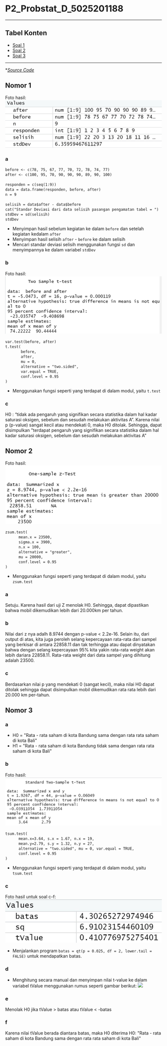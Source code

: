 # P2_Probstat_D_5025201188


---

## Tabel Konten
- [Soal 1](#nomor-1)  
- [Soal 2](#nomor-2)
- [Soal 3](#nomor-3)

---
**[Source Code](https://github.com/Graidy27/P2_Probstat_D_5025201188/blob/main/D_5025201188.R)*

## Nomor 1
Foto hasil:
![](pict/1.jpg)

### a
```
before <- c(78, 75, 67, 77, 70, 72, 78, 74, 77)
after <- c(100, 95, 70, 90, 90, 90, 89, 90, 100)

responden = c(seq(1:9))
data = data.frame(responden, before, after)
n = 9

selisih = data$after - data$before
cat("Standar Deviasi dari data selisih pasangan pengamatan tabel = ")
stdDev = sd(selisih)
stdDev
```
- Menyimpan hasil sebelum kegiatan ke dalam `before` dan setelah kegiatan kedalam `after`
- Menyimpan hasil selisih `after` - `before` ke dalam selisih
- Mencari standar deviasi selisih menggunakan fungsi `sd` dan menyimpannya ke dalam variabel `stdDev`

### b
Foto hasil:
![](pict/1b.jpg)

```
var.test(before, after)
t.test(
       before, 
       after, 
       mu = 0, 
       alternative = "two.sided", 
       var.equal = TRUE,
       conf.level = 0.95
)
```
- Menggunakan fungsi seperti yang terdapat di dalam modul, yaitu `t.test`

### c
H0 : “tidak ada pengaruh yang signifikan secara statistika dalam hal kadar saturasi oksigen, sebelum dan sesudah melakukan aktivitas A”. Karena nilai p (p-value) sangat kecil atau mendekati 0, maka H0 ditolak. Sehingga, dapat disimpulkan "terdapat pengaruh yang signifikan secara statistika dalam hal kadar saturasi oksigen, sebelum dan sesudah melakukan aktivitas A"


## Nomor 2
Foto hasil:
![](pict/2.jpg)

```
zsum.test(
      mean.x = 23500, 
      sigma.x = 3900, 
      n.x = 100,
      alternative = "greater", 
      mu = 20000,
      conf.level = 0.95
)
```
- Menggunakan fungsi seperti yang terdapat di dalam modul, yaitu `zsum.test`
### a
Setuju. Karena hasil dari uji Z menolak H0. Sehingga, dapat dipastikan bahwa mobil dikemudikan lebih dari 20.000km per tahun.

### b
Nilai dari z nya adalh 8.9744 dengan p-value < 2.2e-16. Selain itu, dari output di atas, kita juga peroleh selang kepercayaan rata-rata dari sampel yang berkisar di antara 22858.11 dan tak terhingga atau dapat dinyatakan bahwa dengan selang kepercayaan 95% kita yakin rata-rata weight akan lebih dariara 22858.11. Rata-rata weight dari data sampel yang dihitung adalah 23500.

### c
Berdasarkan nilai p yang mendekati 0 (sangat kecil), maka nilai H0 dapat ditolak sehingga dapat disimpulkan mobil dikemudikan rata rata lebih dari 20.000 km per-tahun.

## Nomor 3
### a
- H0 = "Rata - rata saham di kota Bandung sama dengan rata rata saham di kota Bali"
- H1 = "Rata - rata saham di kota Bandung tidak sama dengan rata rata saham di kota Bali"

### b
Foto hasil:
![](pict/3b.jpg)
```
tsum.test(
      mean.x=3.64, s.x = 1.67, n.x = 19, 
      mean.y=2.79, s.y = 1.32, n.y = 27, 
      alternative = "two.sided", mu = 0, var.equal = TRUE,
      conf.level = 0.95
)
```
- Menggunakan fungsi seperti yang terdapat di dalam modul, yaitu `tsum.test`

### c
Foto hasil untuk soal c-f:
![](pict/3cdef.jpg)
- Menjalankan program `batas = qt(p = 0.025, df = 2, lower.tail = FALSE)` untuk mendapatkan batas.

### d
- Menghitung secara manual dan menyimpan nilai t-value ke dalam variabel tValue menggunakan rumus seperti gambar berikut:
![](pict/rumus.jpg)

### e
Menolak H0 jika tValue > batas atau tValue < -batas

### f
Karena nilai tValue berada diantara batas, maka H0 diterima
H0: "Rata - rata saham di kota Bandung sama dengan rata rata saham di kota Bali"
